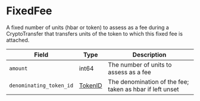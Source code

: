 # FixedFee

A fixed number of units (hbar or token) to assess as a fee during a CryptoTransfer that transfers units of the token to which this fixed fee is attached.

| Field                   | Type                                                                                                                                                  | Description                                              |
| ----------------------- | ----------------------------------------------------------------------------------------------------------------------------------------------------- | -------------------------------------------------------- |
| `amount`                | int64                                                                                                                                                 | The number of units to assess as a fee                   |
| `denominating_token_id` | [TokenID](https://github.com/theekrystallee/hedera-style-guide/blob/sdk-v1/deprecated/hedera-api/token-service/customfees/broken-reference/README.md) | The denomination of the fee; taken as hbar if left unset |
